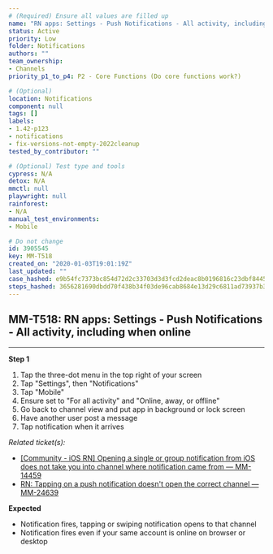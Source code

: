 ```yaml
---
# (Required) Ensure all values are filled up
name: "RN apps: Settings - Push Notifications - All activity, including when online"
status: Active
priority: Low
folder: Notifications
authors: ""
team_ownership: 
- Channels
priority_p1_to_p4: P2 - Core Functions (Do core functions work?)

# (Optional)
location: Notifications
component: null
tags: []
labels: 
- 1.42-p123
- notifications
- fix-versions-not-empty-2022cleanup
tested_by_contributor: ""

# (Optional) Test type and tools
cypress: N/A
detox: N/A
mmctl: null
playwright: null
rainforest: 
- N/A
manual_test_environments: 
- Mobile

# Do not change
id: 3905545
key: MM-T518
created_on: "2020-01-03T19:01:19Z"
last_updated: ""
case_hashed: e9b54fc7373bc854d72d2c33703d3d3fcd2deac8b0196816c23dbf8445be3ef55347de7be52993faa0bb1b4d733a9f6c
steps_hashed: 3656281690dbdd70f438b34f03de96cab8684e13d29c6811ad73937b3785b9244c22b654f874d2dd957e951dc644bf36
---
```


<!-- (Auto-generated) Based on frontmatter's "key" and "name" -->

## MM-T518: RN apps: Settings - Push Notifications - All activity, including when online

---

**Step 1**

1. Tap the three-dot menu in the top right of your screen
2. Tap "Settings", then "Notifications"
3. Tap "Mobile"
4. Ensure set to "For all activity" and "Online, away, or offline"
5. Go back to channel view and put app in background or lock screen
6. Have another user post a message
7. Tap notification when it arrives

_Related ticket(s):_

- [\[Community - iOS RN\] Opening a single or group notification from iOS does not take you into channel where notification came from — MM-14459](https://mattermost.atlassian.net/browse/MM-14459)
- [RN: Tapping on a push notification doesn't open the correct channel — MM-24639](https://mattermost.atlassian.net/browse/MM-24639)

**Expected**

- Notification fires, tapping or swiping notification opens to that channel
- Notification fires even if your same account is online on browser or desktop
